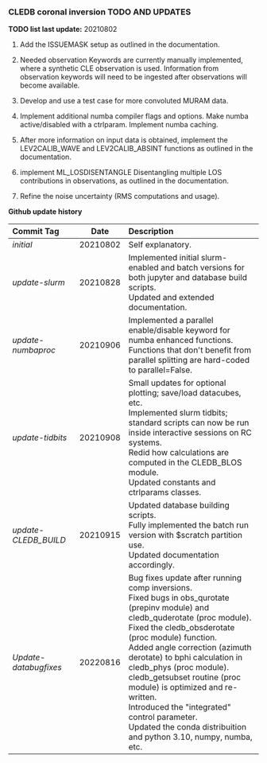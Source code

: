 ### **CLEDB coronal inversion TODO AND UPDATES**

**TODO list last update:** 20210802

1.  Add the ISSUEMASK setup as outlined in the documentation.

2.  Needed observation Keywords are currently manually implemented, where a synthetic CLE observation is used. 
    Information from observation keywords will need to be ingested after observations will become available.

3.  Develop and use a test case for more convoluted MURAM data.

4.  Implement additional numba compiler flags and options. Make numba active/disabled with a ctrlparam. Implement numba caching.

5.  After more information on input data is obtained, implement the 
    LEV2CALIB_WAVE and LEV2CALIB_ABSINT functions as outlined in the documentation.

6.  implement ML_LOSDISENTANGLE Disentangling multiple LOS contributions in observations, as outlined in the documentation.

7.  Refine the noise uncertainty (RMS computations and usage).

**Github update history**

| Commit Tag | Date | Description |
|:---------|:-----:|:-----|
| *initial* | 20210802 | Self explanatory.|
| *update-slurm* | 20210828 | Implemented initial slurm-enabled and batch versions for both jupyter and database build scripts.<br>Updated and extended documentation. |
| *update-numbaproc* | 20210906 | Implemented a parallel enable/disable keyword for numba enhanced functions.<br>Functions that don't benefit from parallel splitting are hard-coded to parallel=False. |
| *update-tidbits* | 20210908 | Small updates for optional plotting; save/load datacubes, etc.<br>Implemented slurm tidbits; standard scripts can now be run inside interactive sessions on RC systems.<br>Redid how calculations are computed in the CLEDB_BLOS module.<br>Updated constants and ctrlparams classes.|
| *update-CLEDB_BUILD* | 20210915 | Updated database building scripts.<br>Fully implemented the batch run version with $scratch partition use.<br>Updated documentation accordingly.|
| *Update-databugfixes* |20220816| Bug fixes update after running comp inversions. <br> Fixed bugs in obs_qurotate (prepinv module) and cledb_quderotate (proc module). <br> Fixed the cledb_obsderotate (proc module) function. <br> Added angle correction (azimuth derotate) to bphi calculation in cledb_phys (proc module). <br> cledb_getsubset routine (proc module) is optimized and re-written. <br> Introduced the "integrated" control parameter. <br> Updated the conda distribuition and python 3.10, numpy, numba, etc.|   